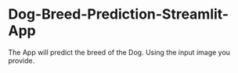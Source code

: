 # Dog-Breed-Prediction-Streamlit-App
The App will predict the breed of the Dog. Using the input image you provide.
